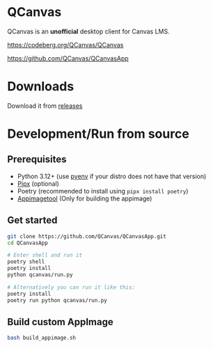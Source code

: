 # QCanvas

QCanvas is an **unofficial** desktop client for Canvas LMS.

https://codeberg.org/QCanvas/QCanvas

https://github.com/QCanvas/QCanvasApp

# Downloads

Download it from [releases](https://github.com/QCanvas/QCanvasApp/releases)

# Development/Run from source

## Prerequisites

- Python 3.12+ (use [pyenv](https://github.com/pyenv/pyenv) if your distro does not have that version)
- [Pipx](https://pipx.pypa.io/stable/) (optional)
- Poetry (recommended to install using `pipx install poetry`)
- [Appimagetool](https://github.com/AppImage/appimagetool) (Only for building the appimage)

## Get started

```bash
git clone https://github.com/QCanvas/QCanvasApp.git
cd QCanvasApp

# Enter shell and run it
poetry shell
poetry install
python qcanvas/run.py

# Alternatively you can run it like this:
poetry install
poetry run python qcanvas/run.py
```

## Build custom AppImage

```bash
bash build_appimage.sh
```